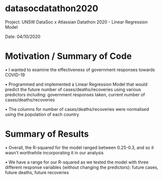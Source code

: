 # datasocdatathon2020
Project: UNSW DataSoc x Atlassian Datathon 2020 - Linear Regression Model

Date: 04/10/2020

# Motivation / Summary of Code
  • I wanted to examine the effectiveness of government responses towards COVID-19
  
  • Programmed and implemented a Linear Regression Model that would predict the future number of cases/deaths/recoveries using various predictors including: government responses taken, current number of cases/deaths/recoveries
  
  • The columns for number of cases/deaths/recoveries were normalised using the population of each country
  
# Summary of Results
  • Overall, the R-squared for the model ranged between 0.25-0.3, and so it wasn't worthwhile incorporating it in our analysis
  
  • We have a range for our R-squared as we tested the model with three different response variables (without changing the predictors): future cases, future deaths, future recoveries
